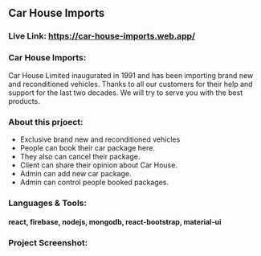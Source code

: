 ## Car House Imports

### Live Link: https://car-house-imports.web.app/

### Car House Imports:
Car House Limited inaugurated in 1991 and has been importing brand new and reconditioned vehicles. Thanks to all our customers for their help and support for the last two decades. We will try to serve you with the best products.

### About this prjoect:

* Exclusive brand new and reconditioned vehicles
* People can book their car package here.
* They also can cancel their package.
* Client can share their opinion about Car House.
* Admin can add new car package.
* Admin can control people booked packages.

### Languages & Tools:
#### react, firebase, nodejs, mongodb, react-bootstrap, material-ui


### Project Screenshot:

<!-- <img src="https://i.ibb.co/RHB2Sjn/screencapture-localhost-3000-home-2021-11-21-17-47-56.png" alt="yatra googlermridul" border="0"> -->